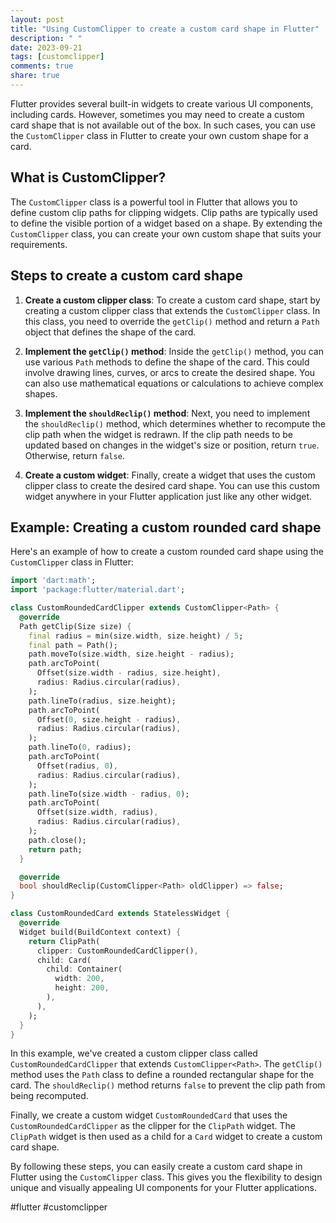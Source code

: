 ```yaml
---
layout: post
title: "Using CustomClipper to create a custom card shape in Flutter"
description: " "
date: 2023-09-21
tags: [customclipper]
comments: true
share: true
---
```


Flutter provides several built-in widgets to create various UI components, including cards. However, sometimes you may need to create a custom card shape that is not available out of the box. In such cases, you can use the `CustomClipper` class in Flutter to create your own custom shape for a card.

## What is CustomClipper?

The `CustomClipper` class is a powerful tool in Flutter that allows you to define custom clip paths for clipping widgets. Clip paths are typically used to define the visible portion of a widget based on a shape. By extending the `CustomClipper` class, you can create your own custom shape that suits your requirements.

## Steps to create a custom card shape

1. **Create a custom clipper class**: To create a custom card shape, start by creating a custom clipper class that extends the `CustomClipper` class. In this class, you need to override the `getClip()` method and return a `Path` object that defines the shape of the card.

2. **Implement the `getClip()` method**: Inside the `getClip()` method, you can use various `Path` methods to define the shape of the card. This could involve drawing lines, curves, or arcs to create the desired shape. You can also use mathematical equations or calculations to achieve complex shapes.

3. **Implement the `shouldReclip()` method**: Next, you need to implement the `shouldReclip()` method, which determines whether to recompute the clip path when the widget is redrawn. If the clip path needs to be updated based on changes in the widget's size or position, return `true`. Otherwise, return `false`.

4. **Create a custom widget**: Finally, create a widget that uses the custom clipper class to create the desired card shape. You can use this custom widget anywhere in your Flutter application just like any other widget.

## Example: Creating a custom rounded card shape

Here's an example of how to create a custom rounded card shape using the `CustomClipper` class in Flutter:

```dart
import 'dart:math';
import 'package:flutter/material.dart';

class CustomRoundedCardClipper extends CustomClipper<Path> {
  @override
  Path getClip(Size size) {
    final radius = min(size.width, size.height) / 5;
    final path = Path();
    path.moveTo(size.width, size.height - radius);
    path.arcToPoint(
      Offset(size.width - radius, size.height),
      radius: Radius.circular(radius),
    );
    path.lineTo(radius, size.height);
    path.arcToPoint(
      Offset(0, size.height - radius),
      radius: Radius.circular(radius),
    );
    path.lineTo(0, radius);
    path.arcToPoint(
      Offset(radius, 0),
      radius: Radius.circular(radius),
    );
    path.lineTo(size.width - radius, 0);
    path.arcToPoint(
      Offset(size.width, radius),
      radius: Radius.circular(radius),
    );
    path.close();
    return path;
  }

  @override
  bool shouldReclip(CustomClipper<Path> oldClipper) => false;
}

class CustomRoundedCard extends StatelessWidget {
  @override
  Widget build(BuildContext context) {
    return ClipPath(
      clipper: CustomRoundedCardClipper(),
      child: Card(
        child: Container(
          width: 200,
          height: 200,
        ),
      ),
    );
  }
}

```

In this example, we've created a custom clipper class called `CustomRoundedCardClipper` that extends `CustomClipper<Path>`. The `getClip()` method uses the `Path` class to define a rounded rectangular shape for the card. The `shouldReclip()` method returns `false` to prevent the clip path from being recomputed.

Finally, we create a custom widget `CustomRoundedCard` that uses the `CustomRoundedCardClipper` as the clipper for the `ClipPath` widget. The `ClipPath` widget is then used as a child for a `Card` widget to create a custom card shape.

By following these steps, you can easily create a custom card shape in Flutter using the `CustomClipper` class. This gives you the flexibility to design unique and visually appealing UI components for your Flutter applications.

#flutter #customclipper